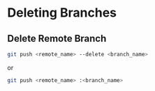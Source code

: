 Deleting Branches
=====

## Delete Remote Branch

```bash
git push <remote_name> --delete <branch_name>
```

or

```bash
git push <remote_name> :<branch_name>
```

